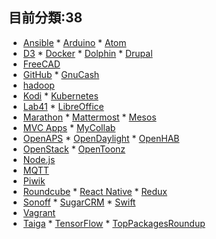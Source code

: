 ## 目前分類:38
* [Ansible](/Ansible/Ansible.md) * [Arduino](/Arduino/Arduino.md) * [Atom](/Atom/Atom.md)
* [D3](/D3/D3.md) * [Docker](/Docker/Docker.md) * [Dolphin](/Dolphin/Dolphin.md) * [Drupal](/Drupal/Drupal.md)
* [FreeCAD](/FreeCAD/FreeCAD.md)
* [GitHub](/GitHub/GitHub.md) * [GnuCash](/GnuCash/GnuCash.md)
* [hadoop](/hadoop/hadoop.md)  
* [Kodi](/Kodi/Kodi.md) * [Kubernetes](/Kubernetes/Kubernetes.md)
* [Lab41](/Lab41/Lab41.md) * [LibreOffice](/LibreOffice/LibreOffice.md)
* [Marathon](/Marathon/Marathon.md) * [Mattermost](/Mattermost/Mattermost.md) * [Mesos](/Mesos/Mesos.md) 
* [MVC Apps](/MVCApps/MVCApps.md) * [MyCollab](/MyCollab/MyCollab.md)
* [OpenAPS](/OpenAPS/OpenAPS.md) * [OpenDaylight](/OpenDaylight/OpenDaylight.md) * [OpenHAB](/OpenHAB/OpenHAB.md)
* [OpenStack](/openstack/openstack.md) * [OpenToonz](/OpenToonz/OpenToonz.md)
* [Node.js](/Node.js/Node.js.md)
* [MQTT](/MQTT/MQTT.md)
* [Piwik](/Piwik/Piwik.md)
* [Roundcube](/Roundcube/Roundcube.md) * [React Native](/ReactNative/ReactNative.md) * [Redux](/Redux/Redux.md)
* [Sonoff](/Sonoff/Sonoff.md) * [SugarCRM](/SugarCRM/SugarCRM.md) * [Swift](/Swift/Swift.md)
* [Vagrant](/Vagrant/Vagrant.md)
* [Taiga](/Taiga/Taiga.md) * [TensorFlow](/TensorFlow/TensorFlow.md) * [TopPackagesRoundup](/TopPackagesRoundup/TopPackagesRoundup.md)
